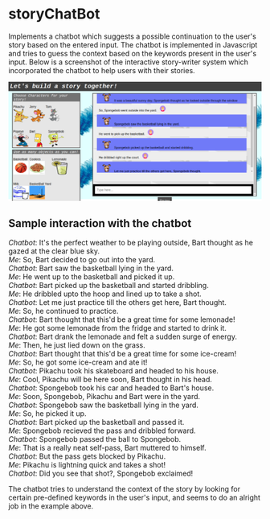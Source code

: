 # storyChatBot
Implements a chatbot which suggests a possible continuation to the user's story based on the entered input. The chatbot is implemented in
Javascript and tries to guess the context based on the keywords present in the user's input. Below is a screenshot of the interactive
story-writer system which incorporated the chatbot to help users with their stories.

![interactive-storyWriter](interactive-storyWriter.png)

## Sample interaction with the chatbot

*Chatbot*: It's the perfect weather to be playing outside, Bart thought as he gazed at the clear blue sky.  
*Me*: So, Bart decided to go out into the yard.  
*Chatbot*: Bart saw the basketball lying in the yard.  
*Me*: He went up to the basketball and picked it up.  
*Chatbot*: Bart picked up the basketball and started dribbling.  
*Me*: He dribbled upto the hoop and lined up to take a shot.  
*Chatbot*: Let me just practice till the others get here, Bart thought.  
*Me*: So, he continued to practice.  
*Chatbot*: Bart thought that this'd be a great time for some lemonade!  
*Me*: He got some lemonade from the fridge and started to drink it.  
*Chatbot*: Bart drank the lemonade and felt a sudden surge of energy.  
*Me*: Then, he just lied down on the grass.  
*Chatbot*: Bart thought that this'd be a great time for some ice-cream!  
*Me*: So, he got some ice-cream and ate it!  
*Chatbot*: Pikachu took his skateboard and headed to his house.  
*Me*: Cool, Pikachu will be here soon, Bart thought in his head.  
*Chatbot*: Spongebob took his car and headed to Bart's house.  
*Me*: Soon, Spongebob, Pikachu and Bart were in the yard.  
*Chatbot*: Spongebob saw the basketball lying in the yard.  
*Me*: So, he picked it up.  
*Chatbot*: Bart picked up the basketball and passed it.  
*Me*: Spongebob  recieved the pass and dribbled forward.  
*Chatbot*: Spongebob passed the ball to Spongebob.  
*Me*: That is a really neat self-pass, Bart muttered to himself.  
*Chatbot*: But the pass gets blocked by Pikachu.  
*Me*: Pikachu is lightning quick and takes a shot!  
*Chatbot*: Did you see that shot?, Spongebob exclaimed!  

The chatbot tries to understand the context of the story by looking for certain pre-defined keywords in the user's input, and seems to do an alright job in the example above.  

